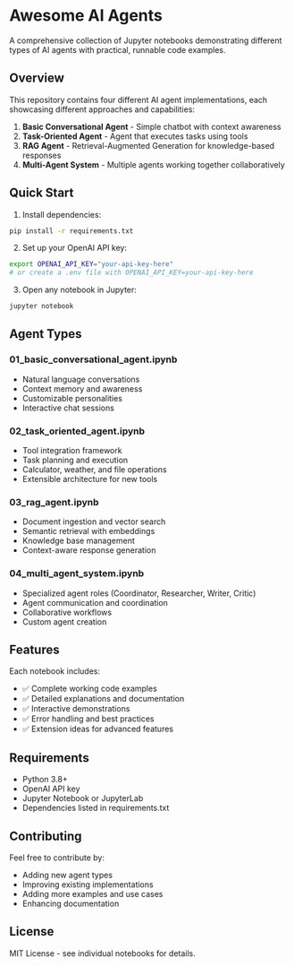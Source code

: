 # Awesome AI Agents

A comprehensive collection of Jupyter notebooks demonstrating different types of AI agents with practical, runnable code examples.

## Overview

This repository contains four different AI agent implementations, each showcasing different approaches and capabilities:

1. **Basic Conversational Agent** - Simple chatbot with context awareness
2. **Task-Oriented Agent** - Agent that executes tasks using tools
3. **RAG Agent** - Retrieval-Augmented Generation for knowledge-based responses
4. **Multi-Agent System** - Multiple agents working together collaboratively

## Quick Start

1. Install dependencies:
```bash
pip install -r requirements.txt
```

2. Set up your OpenAI API key:
```bash
export OPENAI_API_KEY="your-api-key-here"
# or create a .env file with OPENAI_API_KEY=your-api-key-here
```

3. Open any notebook in Jupyter:
```bash
jupyter notebook
```

## Agent Types

### 01_basic_conversational_agent.ipynb
- Natural language conversations
- Context memory and awareness
- Customizable personalities
- Interactive chat sessions

### 02_task_oriented_agent.ipynb
- Tool integration framework
- Task planning and execution
- Calculator, weather, and file operations
- Extensible architecture for new tools

### 03_rag_agent.ipynb
- Document ingestion and vector search
- Semantic retrieval with embeddings
- Knowledge base management
- Context-aware response generation

### 04_multi_agent_system.ipynb
- Specialized agent roles (Coordinator, Researcher, Writer, Critic)
- Agent communication and coordination
- Collaborative workflows
- Custom agent creation

## Features

Each notebook includes:
- ✅ Complete working code examples
- ✅ Detailed explanations and documentation
- ✅ Interactive demonstrations
- ✅ Error handling and best practices
- ✅ Extension ideas for advanced features

## Requirements

- Python 3.8+
- OpenAI API key
- Jupyter Notebook or JupyterLab
- Dependencies listed in requirements.txt

## Contributing

Feel free to contribute by:
- Adding new agent types
- Improving existing implementations
- Adding more examples and use cases
- Enhancing documentation

## License

MIT License - see individual notebooks for details.
